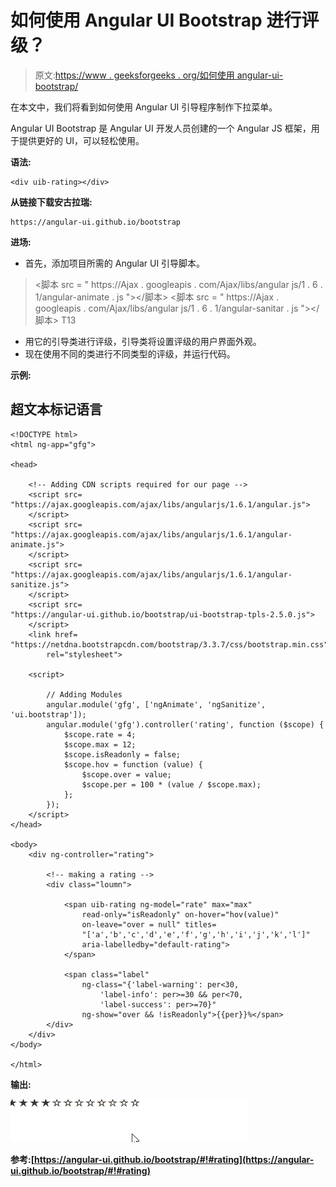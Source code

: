 # 如何使用 Angular UI Bootstrap 进行评级？

> 原文:[https://www . geeksforgeeks . org/如何使用 angular-ui-bootstrap/](https://www.geeksforgeeks.org/how-to-make-rating-using-angular-ui-bootstrap/)

在本文中，我们将看到如何使用 Angular UI 引导程序制作下拉菜单。

Angular UI Bootstrap 是 Angular UI 开发人员创建的一个 Angular JS 框架，用于提供更好的 UI，可以轻松使用。

**语法:**

```
<div uib-rating></div>
```

**从链接下载安古拉瑞:**

```
https://angular-ui.github.io/bootstrap
```

**进场:**

*   首先，添加项目所需的 Angular UI 引导脚本。

> <脚本 src = " https://Ajax . googleapis . com/Ajax/libs/angular js/1 . 6 . 1/angular-animate . js "></脚本>
> <脚本 src = " https://Ajax . googleapis . com/Ajax/libs/angular js/1 . 6 . 1/angular-sanitar . js "></脚本>
> T13

*   用它的引导类进行评级，引导类将设置评级的用户界面外观。
*   现在使用不同的类进行不同类型的评级，并运行代码。

**示例:**

## 超文本标记语言

```
<!DOCTYPE html>
<html ng-app="gfg">

<head>

    <!-- Adding CDN scripts required for our page -->
    <script src=
"https://ajax.googleapis.com/ajax/libs/angularjs/1.6.1/angular.js">
    </script>
    <script src=
"https://ajax.googleapis.com/ajax/libs/angularjs/1.6.1/angular-animate.js">
    </script>
    <script src=
"https://ajax.googleapis.com/ajax/libs/angularjs/1.6.1/angular-sanitize.js">
    </script>
    <script src=
"https://angular-ui.github.io/bootstrap/ui-bootstrap-tpls-2.5.0.js">
    </script>
    <link href=
"https://netdna.bootstrapcdn.com/bootstrap/3.3.7/css/bootstrap.min.css"
        rel="stylesheet">

    <script>

        // Adding Modules
        angular.module('gfg', ['ngAnimate', 'ngSanitize', 'ui.bootstrap']);
        angular.module('gfg').controller('rating', function ($scope) {
            $scope.rate = 4;
            $scope.max = 12;
            $scope.isReadonly = false;
            $scope.hov = function (value) {
                $scope.over = value;
                $scope.per = 100 * (value / $scope.max);
            };
        });
    </script>
</head>

<body>
    <div ng-controller="rating">

        <!-- making a rating -->
        <div class="loumn">

            <span uib-rating ng-model="rate" max="max" 
                read-only="isReadonly" on-hover="hov(value)"
                on-leave="over = null" titles=
                "['a','b','c','d','e','f','g','h','i','j','k','l']"
                aria-labelledby="default-rating">
            </span>

            <span class="label"
                ng-class="{'label-warning': per<30, 
                    'label-info': per>=30 && per<70, 
                    'label-success': per>=70}"
                ng-show="over && !isReadonly">{{per}}%</span>
        </div>
    </div>
</body>

</html>
```

**输出:**

![](img/0916f25d3421c224c97a4951f8769773.png)

**参考:**[](https://angular-ui.github.io/bootstrap/#!#popover)**[https://angular-ui.github.io/bootstrap/#!#rating](https://angular-ui.github.io/bootstrap/#!#rating)**